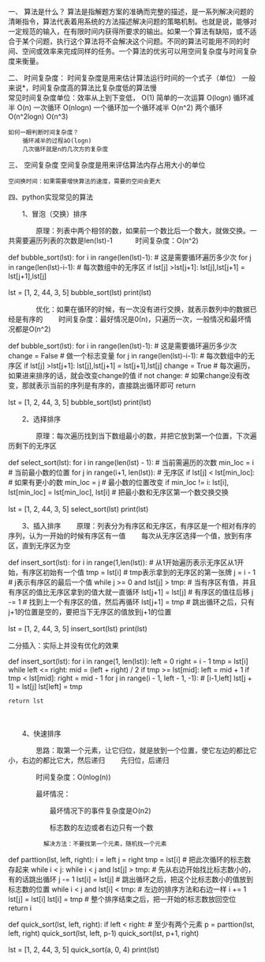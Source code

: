 一、 算法是什么？
    算法是指解题方案的准确而完整的描述，是一系列解决问题的清晰指令，算法代表着用系统的方法描述解决问题的策略机制。也就是说，能够对一定规范的输入，在有限时间内获得所要求的输出。如果一个算法有缺陷，或不适合于某个问题，执行这个算法将不会解决这个问题。不同的算法可能用不同的时间、空间或效率来完成同样的任务。一个算法的优劣可以用空间复杂度与时间复杂度来衡量。


二、 时间复杂度：
    时间复杂度是用来估计算法运行时间的一个式子（单位）
    一般来说*，时间复杂度高的算法比复杂度低的算法慢   
    常见时间复杂度单位：效率从上到下变低，
        O(1)    简单的一次运算
        O(logn)    循环减半
        O(n)    一次循环
        O(nlogn)    一个循环加一个循环减半
        O(n^2)     两个循环
        O(n^2logn)
        O(n^3)
             
    如何一眼判断时间复杂度？
        循环减半的过程àO(logn)
        几次循环就是n的几次方的复杂度



三、 空间复杂度
    空间复杂度是用来评估算法内存占用大小的单位
    
    空间换时间：如果需要增快算法的速度，需要的空间会更大

 

四、python实现常见的算法

　　1、冒泡（交换）排序

　　　　原理：列表中两个相邻的数，如果前一个数比后一个数大，就做交换。一共需要遍历列表的次数是len(lst)-1
    　　　时间复杂度：O(n^2)


def bubble_sort(lst):
    for i in range(len(lst)-1):     # 这是需要循环遍历多少次
        for j in range(len(lst)-i-1):   # 每次数组中的无序区
            if lst[j] >lst[j+1]:
                lst[j],lst[j+1] = lst[j+1],lst[j]
 
lst = [1, 2, 44, 3, 5]
bubble_sort(lst)
print(lst)
　　

　　　　优化：如果在循环的时候，有一次没有进行交换，就表示数列中的数据已经是有序的
       　　时间复杂度：最好情况是0(n)，只遍历一次，一般情况和最坏情况都是O(n^2)


def bubble_sort(lst):
    for i in range(len(lst)-1):     # 这是需要循环遍历多少次
        change = False      # 做一个标志变量
        for j in range(len(lst)-i-1):   # 每次数组中的无序区
            if lst[j] >lst[j+1]:
                lst[j],lst[j+1] = lst[j+1],lst[j]
                change = True   # 每次遍历，如果进来排序的话，就会改变change的值
        if not change:  # 如果change没有改变，那就表示当前的序列是有序的，直接跳出循环即可
            return
 
 
lst = [1, 2, 44, 3, 5]
bubble_sort(lst)
print(lst)
　　

　　2、选择排序

　　　　原理：每次遍历找到当下数组最小的数，并把它放到第一个位置，下次遍历剩下的无序区


def select_sort(lst):
    for i in range(len(lst) - 1):    # 当前需遍历的次数
        min_loc = i     # 当前最小数的位置
        for j in range(i+1, len(lst)):   # 无序区
            if lst[j] < lst[min_loc]:     # 如果有更小的数
                min_loc = j     # 最小数的位置改变
        if min_loc != i:
            lst[i], lst[min_loc] = lst[min_loc], lst[i]     # 把最小数和无序区第一个数交换交换
 
lst = [1, 2, 44, 3, 5]
select_sort(lst)
print(lst)
　　

　　3、插入排序
        　　原理：列表分为有序区和无序区，有序区是一个相对有序的序列，认为一开始的时候有序区有一值
        　　每次从无序区选择一个值，放到有序区，直到无序区为空


def insert_sort(lst):
    for i in range(1,len(lst)):     # 从1开始遍历表示无序区从1开始，有序区初始有一个值
        tmp = lst[i]    # tmp表示拿到的无序区的第一张牌
        j = i - 1   # j表示有序区的最后一个值
        while j >= 0 and lst[j] > tmp:  # 当有序区有值，并且有序区的值比无序区拿到的值大就一直循环
            lst[j+1] = lst[j]   # 有序区的值往后移
            j -= 1  # 找到上一个有序区的值，然后再循环
        lst[j+1] = tmp  # 跳出循环之后，只有j+1的位置是空的，要把当下无序区的值放到j+1的位置
 
lst = [1, 2, 44, 3, 5]
insert_sort(lst)
print(lst)
　　

二分插入：实际上并没有优化的效果

def insert_sort(lst):
    for i in range(1, len(lst)):
        left = 0
        right = i - 1
        tmp = lst[i]
        while left <= right:
            mid = (left + right) / 2
            if tmp >= lst[mid]:
                left = mid + 1
            if tmp < lst[mid]:
                right = mid - 1
        for j in range(i - 1, left - 1, -1):  # [i-1,left]
            lst[j + 1] = lst[j]
        lst[left] = tmp
 
    return lst
　　

　　4、快速排序

　　　　思路：取第一个元素，让它归位，就是放到一个位置，使它左边的都比它小，右边的都比它大，然后递归
            　　先归位，后递归

　　　　时间复杂度：O(nlog(n))

　　　　最坏情况：

　　　　　　最坏情况下的事件复杂度是O(n2)

　　　　　　标志数的左边或者右边只有一个数
            
              解决方法：不要找第一个元素，随机找一个元素

def parttion(lst, left, right):
    i = left
    j = right
    tmp = lst[i]    # 把此次循环的标志数存起来
    while i < j:
        while i < j and lst[j] > tmp:   # 先从右边开始找比标志数小的，有的话跳出循环
            j -= 1
        lst[i] = lst[j] # 跳出循环之后，把这个比标志数小的值放到标志数的位置
        while i < j and lst[i] < tmp:   # 左边的排序方法和右边一样
            i += 1
        lst[j] = lst[i]
    lst[i] = tmp    # 整个排序结束之后，把一开始的标志数放回空位
    return i
 
 
def quick_sort(lst, left, right):
    if left < right:    # 至少有两个元素
        p = parttion(lst, left, right)
        quick_sort(lst, left, p-1)
        quick_sort(lst, p+1, right)
         
 
lst = [1, 2, 44, 3, 5]
quick_sort(a, 0, 4)
print(lst)
　　

 
